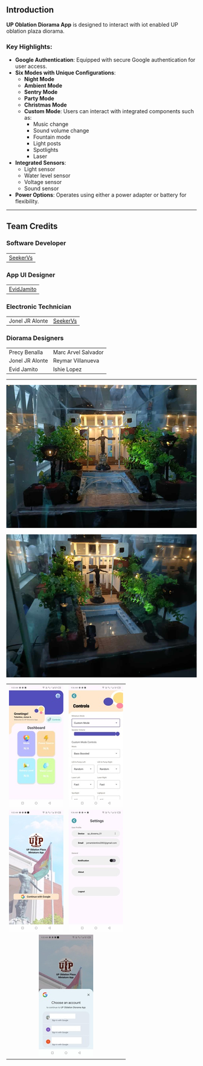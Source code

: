 ## Introduction

**UP Oblation Diorama App** is designed to interact with iot enabled UP oblation plaza diorama.

### Key Highlights:

- **Google Authentication**: Equipped with secure Google authentication for user access.  
- **Six Modes with Unique Configurations**:  
  - **Night Mode**  
  - **Ambient Mode**  
  - **Sentry Mode**  
  - **Party Mode**  
  - **Christmas Mode**  
  - **Custom Mode**: Users can interact with integrated components such as:  
    - Music change
    - Sound volume change
    - Fountain mode  
    - Light posts  
    - Spotlights  
    - Laser  
- **Integrated Sensors**:  
  - Light sensor  
  - Water level sensor  
  - Voltage sensor  
  - Sound sensor  
- **Power Options**: Operates using either a power adapter or battery for flexibility.  

---

## Team Credits

### Software Developer  
<table>
  <tr>
    <td><a href="https://github.com/SeekerVs">SeekerVs</a></td>
  </tr>
</table>

### App UI Designer  
<table>
  <tr>
    <td><a href="https://github.com/EvidJamito">EvidJamito</a></td>
  </tr>
</table>

### Electronic Technician  
<table>
  <tr>
    <td>Jonel JR Alonte</td>
    <td><a href="https://github.com/SeekerVs">SeekerVs</a></td>
  </tr>
</table>

### Diorama Designers  
<table>
  <tr>
    <td>Precy Benalla</td>
    <td>Marc Arvel Salvador</td>
  </tr>
  <tr>
    <td>Jonel JR Alonte</td>
    <td>Reymar Villanueva</td>
  </tr>
  <tr>
    <td>Evid Jamito</td>
    <td>Ishie Lopez</td>
  </tr>
</table>

---

![Image](https://raw.githubusercontent.com/seekerVs/UP-Oblation-Diorama_App/main/demo%20images/467460797_583587017472305_4700103339857363031_n.jpg)

![Image](https://raw.githubusercontent.com/seekerVs/UP-Oblation-Diorama_App/main/demo%20images/467457954_1209196866835107_6704296696618841021_n.jpg)


<table>
  <tr>
    <td>
      <img src="https://raw.githubusercontent.com/seekerVs/UP-Oblation-Diorama_App/main/demo%20images/467462619_1337222307729412_5298046835836525372_n.jpg" alt="Image">
    </td>
    <td>
      <img src="https://raw.githubusercontent.com/seekerVs/UP-Oblation-Diorama_App/main/demo%20images/467459375_2808998065944416_6895024914892708923_n.jpg" alt="Image">
    </td>
  </tr>
  <tr>
    <td>
      <img src="https://raw.githubusercontent.com/seekerVs/UP-Oblation-Diorama_App/main/demo%20images/467456702_1185204330006156_299890435009467746_n.jpg" alt="Image">
    </td>
    <td>
      <img src="https://raw.githubusercontent.com/seekerVs/UP-Oblation-Diorama_App/main/demo%20images/462568625_1614467812838405_8940945305707783859_n.jpg" alt="Image">
    </td>
  </tr>
  <tr>
    <td colspan="2" align="center">
      <img src="https://raw.githubusercontent.com/seekerVs/UP-Oblation-Diorama_App/main/demo%20images/462548645_1082177873173466_1504629648522392956_n.jpg" alt="Image">
    </td>
  </tr>
</table>

